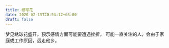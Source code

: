 ```yaml
---
title: 绣球花
date: 2020-02-15T20:54:12+08:00
draft: false
---
```


梦见绣球花盛开，预示感情方面可能要遭遇挫折。
可能一直关注的人，会由于家庭或工作原因，远走他乡。
